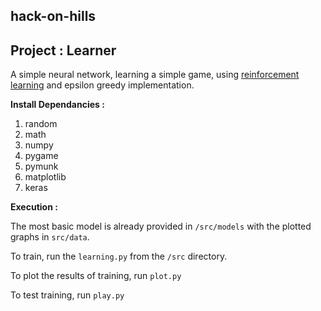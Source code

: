 ## hack-on-hills

## Project : Learner

A simple neural network, learning a simple game, using [reinforcement learning](https://www.analyticsvidhya.com/blog/2017/01/introduction-to-reinforcement-learning-implementation/) and epsilon greedy implementation.

**Install Dependancies :**

1. random
2. math
3. numpy 
4. pygame
5. pymunk
6. matplotlib
7. keras


**Execution :**

The most basic model is already provided in `/src/models`  with the plotted graphs in `src/data`.

To train, run the `learning.py` from the `/src` directory.

To plot the results of training, run `plot.py`

To test training, run `play.py`

